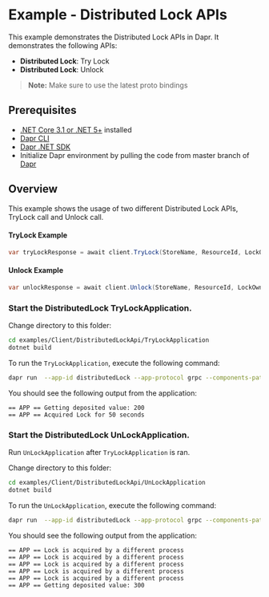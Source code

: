 # Example - Distributed Lock APIs

This example demonstrates the Distributed Lock APIs in Dapr.
It demonstrates the following APIs:
- **Distributed Lock**: Try Lock
- **Distributed Lock**: Unlock

> **Note:** Make sure to use the latest proto bindings

## Prerequisites

- [.NET Core 3.1 or .NET 5+](https://dotnet.microsoft.com/download) installed
- [Dapr CLI](https://docs.dapr.io/getting-started/install-dapr-cli/)
- [Dapr .NET SDK](https://docs.dapr.io/developing-applications/sdks/dotnet/)
- Initialize Dapr environment by pulling the code from master branch of [Dapr](https://github.com/dapr/dapr)

## Overview
This example shows the usage of two different Distributed Lock APIs, TryLock call and Unlock call.

#### TryLock Example
```csharp
var tryLockResponse = await client.TryLock(StoreName, ResourceId, LockOwner, ExpiryInSeconds);
```

#### Unlock Example
```csharp
var unlockResponse = await client.Unlock(StoreName, ResourceId, LockOwner);
```

### Start the DistributedLock TryLockApplication.

Change directory to this folder:

```bash
cd examples/Client/DistributedLockApi/TryLockApplication
dotnet build
```

To run the `TryLockApplication`, execute the following command:

```bash
dapr run  --app-id distributedLock --app-protocol grpc --components-path ./Components dotnet run
```

You should see the following output from the application:

```
== APP == Getting deposited value: 200
== APP == Acquired Lock for 50 seconds
```

### Start the DistributedLock UnLockApplication.

Run `UnLockApplication` after `TryLockApplication` is ran.

Change directory to this folder:

```bash
cd examples/Client/DistributedLockApi/UnLockApplication
dotnet build
```

To run the `UnLockApplication`, execute the following command:

```bash
dapr run  --app-id distributedLock --app-protocol grpc --components-path ./Components dotnet run
```

You should see the following output from the application:

```
== APP == Lock is acquired by a different process
== APP == Lock is acquired by a different process
== APP == Lock is acquired by a different process
== APP == Lock is acquired by a different process
== APP == Lock is acquired by a different process
== APP == Getting deposited value: 300
```